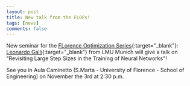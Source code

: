 ```yaml
---
layout: post
title: New talk from the FLOPs!
tags: [news]
comments: false
---
```


New seminar for the [FLorence Optimization Series](https://sites.google.com/unifi.it/floptalks/home?authuser=3){:target="_blank"}:
[Leonardo Galli](https://leonardogalli91.github.io/){:target="_blank"} from LMU Munich will give a talk on "Revisiting Large Step Sizes in the Training of Neural Networks"!

See you in Aula Caminetto (S.Marta - University of Florence - School of Engineering) on November the 3rd at 2:30 p.m.
